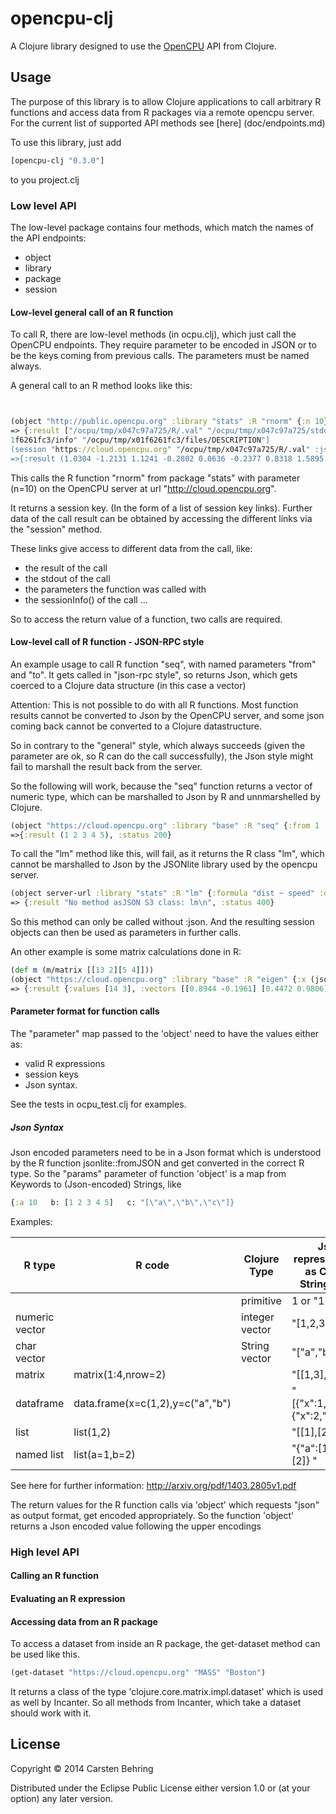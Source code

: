 # opencpu-clj

A Clojure library designed to use the [OpenCPU](http://opencpu.org) API from Clojure.

## Usage

The purpose of this library is to allow Clojure applications to call arbitrary R functions and access data from R packages via a remote opencpu server.
For the current list of supported API methods see [here] (doc/endpoints.md)

To use this library, just add

````Clojure
[opencpu-clj "0.3.0"]
````
to you project.clj


### Low level API

The low-level package contains four methods, which match the names of the API endpoints:

- object
- library
- package
- session


#### Low-level general call of an R function
To call R, there are low-level methods (in ocpu.clj), which just call the OpenCPU endpoints.
They require parameter to be encoded in JSON or to be the keys coming from previous calls.
The parameters must be named always.


A general call to an R method looks like this:
````Clojure


(object "http://public.opencpu.org" :library "stats" :R "rnorm" {:n 10})
=> {:result ["/ocpu/tmp/x047c97a725/R/.val" "/ocpu/tmp/x047c97a725/stdout" "/ocpu/tmp/x047c97a725/source" "/ocpu/tmp/x047c97a725/console" "/ocpu/tmp/x047c97a725/info" "/ocpu/tmp/x047c97a725/files/DESCRIPTION"], :status 201}
1f6261fc3/info" "/ocpu/tmp/x01f6261fc3/files/DESCRIPTION"]
(session "https://cloud.opencpu.org" "/ocpu/tmp/x047c97a725/R/.val" :json )
=>{:result (1.0304 -1.2131 1.1241 -0.2802 0.0636 -0.2377 0.8318 1.5895 1.9314 0.2717), :status 200}
````
This calls the R function "rnorm" from package "stats" with parameter (n=10) on the OpenCPU server at url "http://cloud.opencpu.org".

It returns a session key. (In the form of a list of session key links).
Further data of the call result can be obtained by accessing the different links via the "session" method.

These links give access to different data from the call, like:

- the result of the call
- the stdout of the call
- the parameters the function was called with
- the sessionInfo() of the call
...

So to access the return value of a function, two calls are required.

#### Low-level call of R function - JSON-RPC style

An example usage to call R function "seq", with named parameters "from" and "to".
It gets called in "json-rpc style", so returns Json, which gets coerced to a Clojure data structure (in this case a vector)

Attention: This is not possible to do with all R functions. Most function results cannot be converted to Json by the OpenCPU server,
 and some json coming back cannot be converted to a Clojure datastructure.

So in contrary to the "general" style, which always succeeds (given the parameter are ok, so R can do the call successfully),
 the Json style might fail to marshall the result back from the server.

So the following will work, because the "seq" function returns a vector of numeric type, which can be marshalled to Json by R and unnmarshelled by Clojure.

````Clojure
(object "https://cloud.opencpu.org" :library "base" :R "seq" {:from 1 :to 5} :json)
=>{:result (1 2 3 4 5), :status 200}
````

To call the "lm" method like this, will fail, as it returns the R class "lm", which cannot be marshalled to Json by the JSONlite library used by the opencpu server.
````Clojure
(object server-url :library "stats" :R "lm" {:formula "dist ~ speed" :data "cars"} :json)
=> {:result "No method asJSON S3 class: lm\n", :status 400}
````
So this method can only be called without :json. And the resulting session objects can then be used as parameters in further calls.


An other example is some matrix calculations done in R:

````Clojure
(def m (m/matrix [[13 2][5 4]]))
(object "https://cloud.opencpu.org" :library "base" :R "eigen" {:x (json/write-str m)} :json)
=> {:result {:values [14 3], :vectors [[0.8944 -0.1961] [0.4472 0.9806]]}, :status 200}
````

#### Parameter format for function calls
The "parameter" map passed to the 'object' need to have the values either as:

- valid R expressions
- session keys
- Json syntax.

See the tests in ocpu_test.clj for examples.

##### Json Syntax
Json encoded parameters need to be in a Json format which is understood by the R function jsonlite::fromJSON and get converted in the correct R type.
So the "params" parameter of function 'object' is a map from Keywords to (Json-encoded) Strings, like

````Clojure
{:a 10   b: [1 2 3 4 5]   c: "[\"a\",\"b\",\"c\"]}
````


Examples:

 R type         | R code                            | Clojure Type        | Json representation as Clojure String literal
----------------|-----------------------------------|-------------------- |-----------------------
                |                                   |primitive            | 1  or "1"
 numeric vector |                                   |integer vector       | "[1,2,3]"
 char vector    |                                   |String vector        | "[\"a\",\"b\",\"c\"
 matrix         | matrix(1:4,nrow=2)                |                     | "[[1,3],[2,4]]
 dataframe      | data.frame(x=c(1,2),y=c("a","b")  |                     | "[{\"x\":1,\"y\":\"a\"},{\"x\":2,\"y\":\"b\"}]"
 list           | list(1,2)                         |                     | "[[1],[2]]"
 named list     | list(a=1,b=2)                     |                     | "{\"a\":[1],\"b\":[2]} "


See here for further information: http://arxiv.org/pdf/1403.2805v1.pdf

The return values for the R function calls via 'object' which requests "json" as output format, get encoded appropriately.
So the function 'object' returns a Json encoded value following the upper encodings

### High level API

#### Calling an R function

#### Evaluating an R expression


#### Accessing data from an R package

To access a dataset from inside an R package, the get-dataset method can be used like this.
````Clojure
(get-dataset "https://cloud.opencpu.org" "MASS" "Boston")
````
It returns a class of the type 'clojure.core.matrix.impl.dataset' which is used as well by Incanter.
So all methods from Incanter, which take a dataset should work with it.


## License

Copyright © 2014 Carsten Behring

Distributed under the Eclipse Public License either version 1.0 or (at
your option) any later version.
